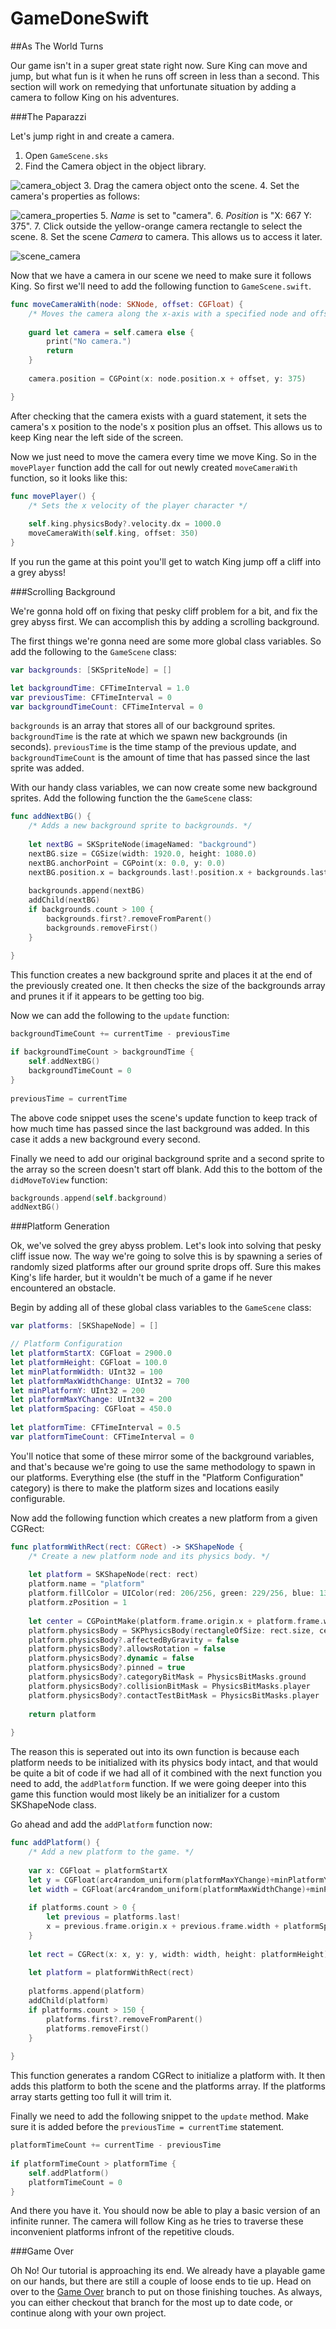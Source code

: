 # GameDoneSwift
##As The World Turns

Our game isn't in a super great state right now. Sure King can move and jump, but what fun is it when
he runs off screen in less than a second. This section will work on remedying that unfortunate
situation by adding a camera to follow King on his adventures.

###The Paparazzi

Let's jump right in and create a camera.

1. Open `GameScene.sks`
2. Find the Camera object in the object library.

![camera_object](https://raw.githubusercontent.com/IBM-MIL/GameDoneSwift/As-The-World-Turns/img/camera_object.png)
3. Drag the camera object onto the scene.
4. Set the camera's properties as follows:

![camera_properties](https://raw.githubusercontent.com/IBM-MIL/GameDoneSwift/As-The-World-Turns/img/camera_properties.png)
5. *Name* is set to "camera".
6. *Position* is "X: 667 Y: 375".
7. Click outside the yellow-orange camera rectangle to select the scene.
8. Set the scene *Camera* to camera. This allows us to access it later.

![scene_camera](https://raw.githubusercontent.com/IBM-MIL/GameDoneSwift/As-The-World-Turns/img/scene_camera.png)

Now that we have a camera in our scene we need to make sure it follows King. So first we'll need
to add the following function to `GameScene.swift`.

```swift
func moveCameraWith(node: SKNode, offset: CGFloat) {
    /* Moves the camera along the x-axis with a specified node and offset */
        
    guard let camera = self.camera else {
        print("No camera.")
        return
    }
        
    camera.position = CGPoint(x: node.position.x + offset, y: 375)

}
```

After checking that the camera exists with a guard statement, it sets the camera's x position to
the node's x position plus an offset. This allows us to keep King near the left side of the screen.

Now we just need to move the camera every time we move King. So in the `movePlayer` function add
the call for out newly created `moveCameraWith` function, so it looks like this:

```swift
func movePlayer() {
    /* Sets the x velocity of the player character */
        
    self.king.physicsBody?.velocity.dx = 1000.0
    moveCameraWith(self.king, offset: 350)
}
```

If you run the game at this point you'll get to watch King jump off a cliff into a grey abyss!

###Scrolling Background

We're gonna hold off on fixing that pesky cliff problem for a bit, and fix the grey abyss first.
We can accomplish this by adding a scrolling background. 

The first things we're gonna need are some more global class variables. So add the following to
the `GameScene` class:

```swift
var backgrounds: [SKSpriteNode] = []

let backgroundTime: CFTimeInterval = 1.0
var previousTime: CFTimeInterval = 0
var backgroundTimeCount: CFTimeInterval = 0
```

`backgrounds` is an array that stores all of our background sprites. `backgroundTime` is the rate
at which we spawn new backgrounds (in seconds). `previousTime` is the time stamp of the previous
update, and `backgroundTimeCount` is the amount of time that has passed since the last sprite was
added.

With our handy class variables, we can now create some new background sprites. Add the following
function the the `GameScene` class:

```swift
func addNextBG() {
    /* Adds a new background sprite to backgrounds. */
        
    let nextBG = SKSpriteNode(imageNamed: "background")
    nextBG.size = CGSize(width: 1920.0, height: 1080.0)
    nextBG.anchorPoint = CGPoint(x: 0.0, y: 0.0)
    nextBG.position.x = backgrounds.last!.position.x + backgrounds.last!.frame.width
        
    backgrounds.append(nextBG)
    addChild(nextBG)
    if backgrounds.count > 100 {
        backgrounds.first?.removeFromParent()
        backgrounds.removeFirst()
    }

}
```

This function creates a new background sprite and places it at the end of the previously created
one. It then checks the size of the backgrounds array and prunes it if it appears to be getting too
big.

Now we can add the following to the `update` function:

```swift
backgroundTimeCount += currentTime - previousTime
        
if backgroundTimeCount > backgroundTime {
    self.addNextBG()
    backgroundTimeCount = 0
}
        
previousTime = currentTime
```

The above code snippet uses the scene's update function to keep track of how much time has passed
since the last background was added. In this case it adds a new background every second.

Finally we need to add our original background sprite and a second sprite to the array so the screen
doesn't start off blank. Add this to the bottom of the `didMoveToView` function:

```swift
backgrounds.append(self.background)
addNextBG()
```

###Platform Generation

Ok, we've solved the grey abyss problem. Let's look into solving that pesky cliff issue now. The way
we're going to solve this is by spawning a series of randomly sized platforms after our ground sprite
drops off. Sure this makes King's life harder, but it wouldn't be much of a game if he never
encountered an obstacle.

Begin by adding all of these global class variables to the `GameScene` class:

```swift
var platforms: [SKShapeNode] = []

// Platform Configuration
let platformStartX: CGFloat = 2900.0
let platformHeight: CGFloat = 100.0
let minPlatformWidth: UInt32 = 100
let platformMaxWidthChange: UInt32 = 700
let minPlatformY: UInt32 = 200
let platformMaxYChange: UInt32 = 200
let platformSpacing: CGFloat = 450.0
    
let platformTime: CFTimeInterval = 0.5
var platformTimeCount: CFTimeInterval = 0
```

You'll notice that some of these mirror some of the background variables, and that's because we're 
going to use the same methodology to spawn in our platforms. Everything else (the stuff in the
"Platform Configuration" category) is there to make the platform sizes and locations easily
configurable.

Now add the following function which creates a new platform from a given CGRect:

```swift
func platformWithRect(rect: CGRect) -> SKShapeNode {
    /* Create a new platform node and its physics body. */
        
    let platform = SKShapeNode(rect: rect)
    platform.name = "platform"
    platform.fillColor = UIColor(red: 206/256, green: 229/256, blue: 139/256, alpha: 1.0)
    platform.zPosition = 1
        
    let center = CGPointMake(platform.frame.origin.x + platform.frame.width/2, platform.frame.origin.y + platform.frame.height/2)
    platform.physicsBody = SKPhysicsBody(rectangleOfSize: rect.size, center: center)
    platform.physicsBody?.affectedByGravity = false
    platform.physicsBody?.allowsRotation = false
    platform.physicsBody?.dynamic = false
    platform.physicsBody?.pinned = true
    platform.physicsBody?.categoryBitMask = PhysicsBitMasks.ground
    platform.physicsBody?.collisionBitMask = PhysicsBitMasks.player
    platform.physicsBody?.contactTestBitMask = PhysicsBitMasks.player
        
    return platform
        
}
```

The reason this is seperated out into its own function is because each platform needs to be
initialized with its physics body intact, and that would be quite a bit of code if we had all of it
combined with the next function you need to add, the `addPlatform` function. If we were going deeper
into this game this function would most likely be an initializer for a custom SKShapeNode class.

Go ahead and add the `addPlatform` function now:

```swift
func addPlatform() {
    /* Add a new platform to the game. */
        
    var x: CGFloat = platformStartX
    let y = CGFloat(arc4random_uniform(platformMaxYChange)+minPlatformY)
    let width = CGFloat(arc4random_uniform(platformMaxWidthChange)+minPlatformWidth)
        
    if platforms.count > 0 {
        let previous = platforms.last!
        x = previous.frame.origin.x + previous.frame.width + platformSpacing
    }
        
    let rect = CGRect(x: x, y: y, width: width, height: platformHeight)
        
    let platform = platformWithRect(rect)
        
    platforms.append(platform)
    addChild(platform)
    if platforms.count > 150 {
        platforms.first?.removeFromParent()
        platforms.removeFirst()
    }
        
}
```

This function generates a random CGRect to initialize a platform with. It then adds this platform to
both the scene and the platforms array. If the platforms array starts getting too full it will 
trim it.

Finally we need to add the following snippet to the `update` method. Make sure it is added before the 
`previousTime = currentTime` statement.

```swift
platformTimeCount += currentTime - previousTime
        
if platformTimeCount > platformTime {
    self.addPlatform()
    platformTimeCount = 0
}
```

And there you have it. You should now be able to play a basic version of an infinite runner. The
camera will follow King as he tries to traverse these inconvenient platforms infront of the
repetitive clouds.

###Game Over

Oh No! Our tutorial is approaching its end. We already have a playable game on our hands, but there
are still a couple of loose ends to tie up. Head on over to the [Game Over](https://github.com/IBM-MIL/GameDoneSwift/tree/Game-Over)
branch to put on those finishing touches. As always, you can either checkout that branch for the 
most up to date code, or continue along with your own project.